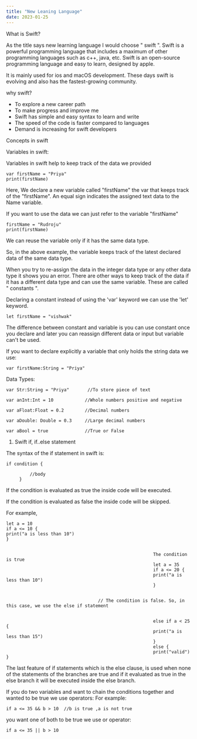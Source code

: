```yaml
---
title: "New Leaning Language"
date: 2023-01-25
---
```


What is Swift?

As the title says new learning language I would choose " swift ". Swift is a powerful programming language that includes a maximum of other programming languages such as c++, java, etc. Swift is an open-source programming language and easy to learn, designed by apple.

It is mainly used for ios and macOS development. These days swift is evolving and also has the fastest-growing community.


why swift?

- To explore a new career path
- To make progress and improve me
- Swift has simple and easy syntax to learn and write
- The speed of the code is faster compared to languages 
- Demand is increasing for swift developers 

Concepts in swift 

Variables in swift:

Variables in swift help to keep track of the data we provided

    var firstName = "Priya"
    print(firstName)

Here, We declare a new variable called "firstName" the var that keeps track of the "firstName". An equal sign indicates the assigned text data to the Name variable.

If you want to use the data we can just refer to the variable "firstName"

    firstName = "Rudroju"
    print(firstName)

We can reuse the variable only if it has the same data type.

So, in the above example, the variable keeps track of the latest declared data of the same data type.

When you try to re-assign the data in the integer data type or any other data type it shows you an error. There are other ways to keep track of the data if it has a different data type and can use the same variable. These are called  " constants ".

Declaring a constant instead of using the 'var' keyword we can use the 'let' keyword.

    let firstName = "vishwak"

The difference between constant and variable is you can use constant once you declare and later you can reassign different data or input but variable can't 
be used.

If you want to declare explicitly a variable that only holds the string data we use:

    var firstName:String = "Priya"


Data Types: 
 
    var Str:String = "Priya"       //To store piece of text 

    var anInt:Int = 10            //Whole numbers positive and negative

    var aFloat:Float = 0.2        //Decimal numbers

    var aDouble: Double = 0.3     //Large decimal numbers

    var aBool = true              //True or False


1) Swift if, if..else statement

The syntax of the if statement in swift is:

    if condition {
 
             //body
         }
 
If the condition is evaluated as true the inside code will be executed. 

If the condition is evaluated as false the inside code will be skipped.

For example, 
                                                         
    let a = 10                                                 
    if a <= 10 {                                                
    print("a is less than 10")                                 
    }                                                           
     
                          
                                                            The condition is true                                       
                                                            let a = 35
                                                            if a <= 20 {
                                                            print("a is less than 10")
                                                            }


                                       // The condition is false. So, in this case, we use the else if statement

                                                            
                                                            else if a < 25 {
                                                            print("a is less than 15")
                                                            }
                                                            else {
                                                            print("valid") }

                                              
The last feature of if statements which is the else clause, is used when none of the statements of the branches are true and if it evaluated as true in the else branch it will be executed inside the else branch.

If you do two variables and want to chain the conditions together and wanted to be true we use operators:
For example: 

    if a <= 35 && b > 10  //b is true ,a is not true


you want one of both to be true we use or operator:

    if a <= 35 || b > 10 




